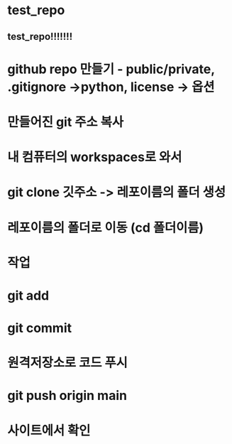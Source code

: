 # test_repo
## test_repo!!!!!!!


# github repo 만들기 - public/private, .gitignore ->python, license -> 옵션
# 만들어진 git 주소 복사
# 내 컴퓨터의 workspaces로 와서
# git clone 깃주소 -> 레포이름의 폴더 생성
# 레포이름의 폴더로 이동 (cd 폴더이름)
# 작업
# git add
# git commit 

# 원격저장소로 코드 푸시
# git push origin main

# 사이트에서 확인
